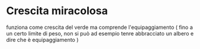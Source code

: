 # Crescita miracolosa

funziona come crescita del verde ma comprende l'equipaggiamento ( fino a un certo limite di peso, non si può ad esempio tenre abbracciato un albero e dire che è equipaggiamento )